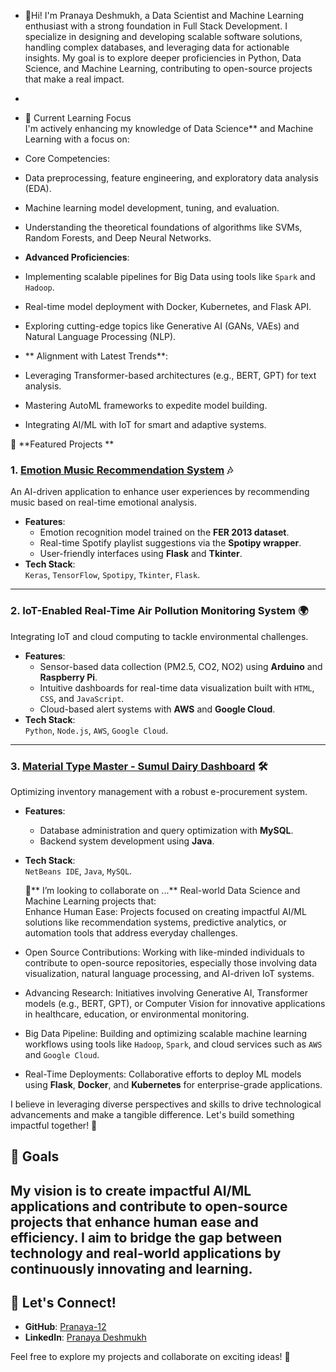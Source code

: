 - 👋Hi! I'm Pranaya Deshmukh, a Data Scientist and Machine Learning enthusiast with a strong foundation in Full Stack Development. I specialize in designing and developing scalable software solutions, handling complex databases, and leveraging data for actionable insights. My goal is to explore deeper proficiencies in Python, Data Science, and Machine Learning, contributing to open-source projects that make a real impact.
- 
- 🌱  Current Learning Focus  
   I'm actively enhancing my knowledge of Data Science** and Machine Learning with a focus on:  

-   Core Competencies:  
  - Data preprocessing, feature engineering, and exploratory data analysis (EDA).  
  - Machine learning model development, tuning, and evaluation.  
  - Understanding the theoretical foundations of algorithms like SVMs, Random Forests, and Deep Neural Networks.  

-   **Advanced Proficiencies**:  
  - Implementing scalable pipelines for Big Data using tools like `Spark` and `Hadoop`.  
  - Real-time model deployment with Docker, Kubernetes, and Flask API.  
  - Exploring cutting-edge topics like Generative AI (GANs, VAEs) and Natural Language Processing (NLP).

-  ** Alignment with Latest Trends**:  
  - Leveraging Transformer-based architectures (e.g., BERT, GPT) for text analysis.  
  - Mastering AutoML frameworks to expedite model building.  
  - Integrating AI/ML with IoT for smart and adaptive systems.

  
 🚀 **Featured Projects  **

### 1. [Emotion Music Recommendation System](https://github.com/Pranaya-12/Emotion-Music-Recommendation) 🎶  
An AI-driven application to enhance user experiences by recommending music based on real-time emotional analysis.  

- **Features**:  
  - Emotion recognition model trained on the **FER 2013 dataset**.  
  - Real-time Spotify playlist suggestions via the **Spotipy wrapper**.  
  - User-friendly interfaces using **Flask** and **Tkinter**.  
- **Tech Stack**:  
  `Keras`, `TensorFlow`, `Spotipy`, `Tkinter`, `Flask`.  

---

### 2. IoT-Enabled Real-Time Air Pollution Monitoring System 🌍  
Integrating IoT and cloud computing to tackle environmental challenges.  

- **Features**:  
  - Sensor-based data collection (PM2.5, CO2, NO2) using **Arduino** and **Raspberry Pi**.  
  - Intuitive dashboards for real-time data visualization built with `HTML`, `CSS`, and `JavaScript`.  
  - Cloud-based alert systems with **AWS** and **Google Cloud**.  
- **Tech Stack**:  
  `Python`, `Node.js`, `AWS`, `Google Cloud`.  

---

### 3. [Material Type Master - Sumul Dairy Dashboard](https://github.com/Pranaya-12/Material-Type-Master) 🛠  
Optimizing inventory management with a robust e-procurement system.  

- **Features**:  
  - Database administration and query optimization with **MySQL**.  
  - Backend system development using **Java**.  
- **Tech Stack**:  
  `NetBeans IDE`, `Java`, `MySQL`.  


  💞️** I’m looking to collaborate on ...**
  Real-world Data Science and Machine Learning projects that:  
  Enhance Human Ease: Projects focused on creating impactful AI/ML solutions like recommendation systems, predictive analytics, or automation tools that address everyday challenges.  
- Open Source Contributions: Working with like-minded individuals to contribute to open-source repositories, especially those involving data visualization, natural language processing, and AI-driven IoT systems.  
- Advancing Research: Initiatives involving Generative AI, Transformer models (e.g., BERT, GPT), or Computer Vision for innovative applications in healthcare, education, or environmental monitoring.  
- Big Data Pipeline: Building and optimizing scalable machine learning workflows using tools like `Hadoop`, `Spark`, and cloud services such as `AWS` and `Google Cloud`.  
- Real-Time Deployments: Collaborative efforts to deploy ML models using **Flask**, **Docker**, and **Kubernetes** for enterprise-grade applications.  

I believe in leveraging diverse perspectives and skills to drive technological advancements and make a tangible difference. Let's build something impactful together! 🚀

## 🎯 Goals  
My vision is to create impactful AI/ML applications and contribute to open-source projects that enhance **human ease** and **efficiency**. I aim to bridge the gap between technology and real-world applications by continuously innovating and learning.
-
## 🤝 Let's Connect!  

- **GitHub**: [Pranaya-12](https://github.com/Pranaya-12)  
- **LinkedIn**: [Pranaya Deshmukh](https://www.linkedin.com/in/pranaya-deshmukh/)  

Feel free to explore my projects and collaborate on exciting ideas! 🚀  
